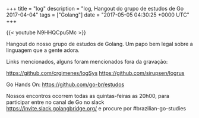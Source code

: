 +++
title = "log"
description = "log, Hangout do grupo de estudos de Go 2017-04-04"
tags = ["Golang"]
date = "2017-05-05 04:30:25 +0000 UTC"
+++

{{< youtube N9HHQCpu5Mc >}}

Hangout do nosso grupo de estudos de Golang.
Um papo bem legal sobre a linguagem que a gente adora.

Links mencionados, alguns foram mencionados fora da gravação:

https://github.com/crgimenes/logSys
https://github.com/sirupsen/logrus

Go Hands On:
https://github.com/go-br/estudos

Nossos encontros ocorrem todas as quintas-feiras as 20h00, para participar entre no canal de Go no slack https://invite.slack.golangbridge.org/ e procure por #brazilian-go-studies